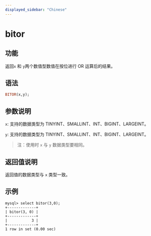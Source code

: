 ```yaml
---
displayed_sidebar: "Chinese"
---
```


# bitor

## 功能

返回`x` 和 `y`两个数值型数值在按位进行 OR 运算后的结果。

## 语法

```Haskell
BITOR(x,y);
```

## 参数说明

`x`: 支持的数据类型为 TINYINT、SMALLINT、INT、BIGINT、LARGEINT。

`y`: 支持的数据类型为 TINYINT、SMALLINT、INT、BIGINT、LARGEINT。

> 注：使用时 `x` 与 `y` 数据类型要相同。

## 返回值说明

返回值的数据类型与 `x` 类型一致。

## 示例

```Plain Text
mysql> select bitor(3,0);
+-------------+
| bitor(3, 0) |
+-------------+
|           3 |
+-------------+
1 row in set (0.00 sec)
```
